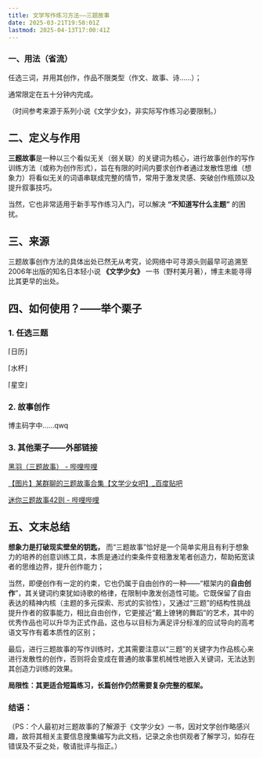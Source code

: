 ```yaml
---
title: 文学写作练习方法——三题故事
date: 2025-03-21T19:58:01Z
lastmod: 2025-04-13T17:00:41Z
---
```


### 一、用法（省流）

任选三词，并用其创作，作品不限类型（作文、故事、诗......）；

通常限定在五十分钟内完成。

（时间参考来源于系列小说《文学少女》，非实际写作练习必要限制。）

## 二、定义与作用

**三题故事**是一种以三个看似无关（弱关联）的关键词为核心，进行故事创作的写作训练方法（或称为创作形式），旨在有限的时间内要求创作者通过发散性思维（想象力）将看似无关的词语串联成完整的情节，常用于激发灵感、突破创作瓶颈以及提升叙事技巧。

当然，它也非常适用于新手写作练习入门，可以解决 **“不知道写什么主题”** 的困扰。

## 三、来源

三题故事创作方法的具体出处已然无从考究，论网络中可寻源头则最早可追溯至2006年出版的知名日本轻小说 **《文学少女》** 一书（野村美月著），博主未能寻得比其更早的出处。

## 四、如何使用？——举个栗子

### 1. 任选三题

⌈日历⌋

⌈水杯⌋

⌈星空⌋

### 2. 故事创作

博主码字中......qwq

### 3. 其他栗子——外部链接

[黑羽（三题故事） - 哔哩哔哩](https://www.bilibili.com/opus/680429433769689096)

[【图片】某群聊的三题故事合集【文学少女吧】_百度贴吧](https://tieba.baidu.com/p/9299408032?pn=1)

[迷你三题故事42则 - 哔哩哔哩](https://www.bilibili.com/opus/511327959810280873)

## 五、文末总结

**想象力是打破现实壁垒的钥匙，** 而“三题故事”恰好是一个简单实用且有利于想象力的培养的创意训练工具，本质是通过约束条件变相激发笔者创造力，帮助拓宽读者的思维边界，提升创作能力；

当然，即便创作有一定的约束，它也仍属于自由创作的一种——“框架内的**自由创作**”，其关键词约束犹如诗歌的格律，在限制中激发创造性可能。它既保留了自由表达的精神内核（主题的多元探索、形式的实验性），又通过“三题”的结构性挑战提升作者的叙事能力，相比自由创作，它更接近“戴上镣铐的舞蹈”的艺术，其中的优秀作品也可以升华为正式作品，这也与以目标为满足评分标准的应试导向的高考语文写作有着本质性的区别；

最后，进行三题故事的写作训练时，尤其需要注意以“三题”的关键字为作品核心来进行发散性的创作，否则将会变成在普通的故事里机械性地嵌入关键词，无法达到其创造力训练的效果。

**局限性：其更适合短篇练习，长篇创作仍然需要复杂完整的框架。**

### 结语：

（PS：个人最初对三题故事的了解源于《文学少女》一书，因对文学创作略感兴趣，故将其相关主要信息搜集编写为此文档，记录之余也供观者了解学习，如存在错误及不妥之处，敬请批评与指正。）

‍
